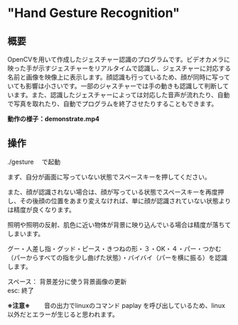 # "Hand Gesture Recognition"
## 概要
OpenCVを用いて作成したジェスチャー認識のプログラムです。ビデオカメラに映った手が示すジェスチャーをリアルタイムで認識し、ジェスチャーに対応する名前と画像を映像上に表示します。顔認識も行っているため、顔が同時に写っていても影響は小さいです。一部のジャスチャーでは手の動きも認識して判断しています。また、認識したジェスチャーによっては対応した音声が流れたり、自動で写真を取れたり、自動でプログラムを終了させたりすることもできます。

__動作の様子：demonstrate.mp4__

## 操作　
./gesture 　で起動

まず、自分が画面に写っていない状態でスペースキーを押してください。

また、顔が認識されない場合は、顔が写っている状態でスペースキーを再度押し、その後顔の位置をあまり変えなければ、単に顔が認識されていない状態よりは精度が良くなります。

照明や照明の反射、肌色に近い物体が背景に映り込んでいる場合は精度が落ちてしまいます。

グー・人差し指・グッド・ピース・きつねの形・３・OK・４・パー・つかむ（パーからすべての指を少し曲げた状態）・バイバイ（パーを横に振る）を認識します。
 
スペース： 背景差分に使う背景画像の更新  
esc: 終了

__※注意※__　　
音の出力でlinuxのコマンド paplay を呼び出しているため、linux以外だとエラーが生じると思われます。

